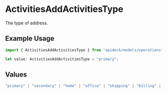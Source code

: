 # ActivitiesAddActivitiesType

The type of address.

## Example Usage

```typescript
import { ActivitiesAddActivitiesType } from "apideck/models/operations";

let value: ActivitiesAddActivitiesType = "primary";
```

## Values

```typescript
"primary" | "secondary" | "home" | "office" | "shipping" | "billing" | "other"
```